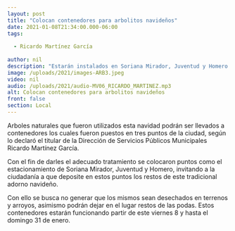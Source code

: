 ```yaml
---
layout: post
title: "Colocan contenedores para arbolitos navideños"
date: 2021-01-08T21:34:00.000-06:00
tags:
  
  - Ricardo Martínez García
  
author: nil
description: "Estarán instalados en Soriana Mirador, Juventud y Homero."
image: /uploads/2021/images-ARB3.jpeg
video: nil
audio: /uploads/2021/audio-MV06_RICARDO_MARTINEZ.mp3
alt: Colocan contenedores para arbolitos navideños
front: false
section: Local
---
```


Arboles naturales que fueron utilizados esta navidad podrán ser llevados a contenedores los cuales fueron puestos en tres puntos de la ciudad, según lo declaró el titular de la Dirección de Servicios Públicos Municipales Ricardo Martínez García.

Con el fin de darles el adecuado tratamiento se colocaron puntos como el estacionamiento de Soriana Mirador, Juventud y Homero, invitando a la ciudadanía a que deposite en estos puntos los restos de este tradicional adorno navideño.

Con ello se busca no generar que los mismos sean desechados en terrenos y arroyos, asimismo podrán dejar en el lugar restos de las podas. Estos contenedores estarán funcionando partir de este viernes 8 y hasta el domingo 31 de enero.